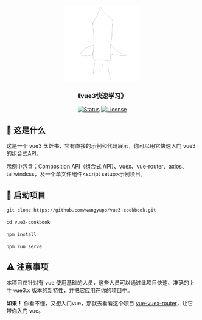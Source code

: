 <p align="center">
  <a href="" rel="noopener">
 <img width=200px height=200px src="./src/assets/logo.png" alt="Project logo"></a>
</p>

<h3 align="center">《vue3快速学习》</h3>

<div align="center">
  
  [![Status](https://img.shields.io/badge/status-active-success.svg)]() 
  [![License](https://img.shields.io/badge/license-MIT-blue.svg)](/LICENSE)

</div>

## 🧐 这是什么 <a name = "about"></a>
这是一个 vue3 烹饪书，它有直接的示例和代码展示，你可以用它快速入门 vue3 的组合式API。

示例中包含：Composition API（组合式 API）、vuex、vue-router、axios、tailwindcss，及一个单文件组件\<script setup>示例项目。

## 🏁 启动项目 <a name = "getting_started"></a>
```
git clone https://github.com/wangyupo/vue3-cookbook.git

cd vue3-cookbook

npm install

npm run serve
```

## ⚠️ 注意事项 <a name = "notice"></a>

本项目仅针对有 vue 使用基础的人员，这些人员可以通过此项目快速、准确的上手 vue3.x 版本的新特性，并把它应用在你的项目中。

**如果！** 你看不懂，又想入门vue，那就去看看这个项目 [vue-vuex-router](https://github.com/wangyupo/vue-vuex-router)，让它带你入门 vue。